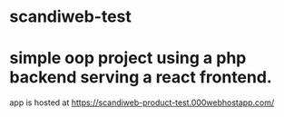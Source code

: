 # scandiweb-test
# simple oop project using a php backend serving a react frontend. 
app is hosted at https://scandiweb-product-test.000webhostapp.com/
